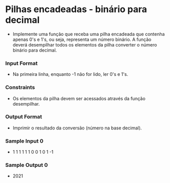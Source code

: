 
# Pilhas encadeadas - binário para decimal

- Implemente uma função que receba uma pilha encadeada que contenha apenas 0's e 1's, ou seja, representa um número binário. A função deverá desempilhar todos os elementos da pilha converter o número binário para decimal.

### Input Format

- Na primeira linha, enquanto -1 não for lido, ler 0's e 1's.

### Constraints

- Os elementos da pilha devem ser acessados através da função desempilhar.

### Output Format

- Imprimir o resultado da conversão (número na base decimal).

### Sample Input 0

- 1 1 1 1 1 1 0 0 1 0 1 -1 

### Sample Output 0

- 2021
